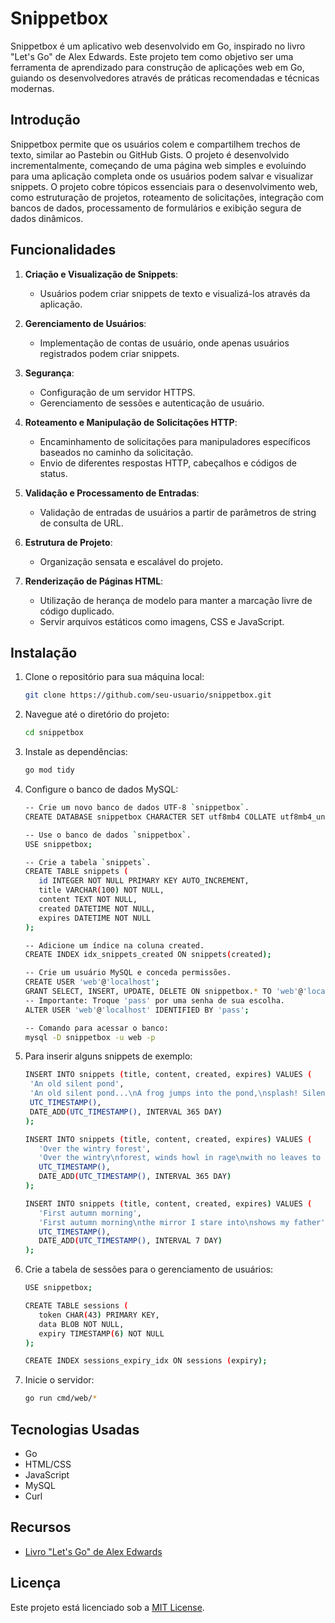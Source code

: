 # Snippetbox

Snippetbox é um aplicativo web desenvolvido em Go, inspirado no livro "Let's Go" de Alex Edwards. Este projeto tem como objetivo ser uma ferramenta de aprendizado para construção de aplicações web em Go, guiando os desenvolvedores através de práticas recomendadas e técnicas modernas.

## Introdução

Snippetbox permite que os usuários colem e compartilhem trechos de texto, similar ao Pastebin ou GitHub Gists. O projeto é desenvolvido incrementalmente, começando de uma página web simples e evoluindo para uma aplicação completa onde os usuários podem salvar e visualizar snippets. O projeto cobre tópicos essenciais para o desenvolvimento web, como estruturação de projetos, roteamento de solicitações, integração com bancos de dados, processamento de formulários e exibição segura de dados dinâmicos.

## Funcionalidades

1. **Criação e Visualização de Snippets**:
   - Usuários podem criar snippets de texto e visualizá-los através da aplicação.

2. **Gerenciamento de Usuários**:
   - Implementação de contas de usuário, onde apenas usuários registrados podem criar snippets.

3. **Segurança**:
   - Configuração de um servidor HTTPS.
   - Gerenciamento de sessões e autenticação de usuário.

4. **Roteamento e Manipulação de Solicitações HTTP**:
   - Encaminhamento de solicitações para manipuladores específicos baseados no caminho da solicitação.
   - Envio de diferentes respostas HTTP, cabeçalhos e códigos de status.

5. **Validação e Processamento de Entradas**:
   - Validação de entradas de usuários a partir de parâmetros de string de consulta de URL.

6. **Estrutura de Projeto**:
   - Organização sensata e escalável do projeto.

7. **Renderização de Páginas HTML**:
   - Utilização de herança de modelo para manter a marcação livre de código duplicado.
   - Servir arquivos estáticos como imagens, CSS e JavaScript.

## Instalação

1. Clone o repositório para sua máquina local:
   ```sh
   git clone https://github.com/seu-usuario/snippetbox.git
   ```
2. Navegue até o diretório do projeto:
   ```sh
   cd snippetbox
   ```
3. Instale as dependências:
   ```sh
   go mod tidy
   ```
4. Configure o banco de dados MySQL:
   ```sh
   -- Crie um novo banco de dados UTF-8 `snippetbox`.
   CREATE DATABASE snippetbox CHARACTER SET utf8mb4 COLLATE utf8mb4_unicode_ci;

   -- Use o banco de dados `snippetbox`.
   USE snippetbox;

   -- Crie a tabela `snippets`.
   CREATE TABLE snippets (
      id INTEGER NOT NULL PRIMARY KEY AUTO_INCREMENT,
      title VARCHAR(100) NOT NULL,
      content TEXT NOT NULL,
      created DATETIME NOT NULL,
      expires DATETIME NOT NULL
   );

   -- Adicione um índice na coluna created.
   CREATE INDEX idx_snippets_created ON snippets(created);

   -- Crie um usuário MySQL e conceda permissões.
   CREATE USER 'web'@'localhost';
   GRANT SELECT, INSERT, UPDATE, DELETE ON snippetbox.* TO 'web'@'localhost';
   -- Importante: Troque 'pass' por uma senha de sua escolha.
   ALTER USER 'web'@'localhost' IDENTIFIED BY 'pass';

   -- Comando para acessar o banco:
   mysql -D snippetbox -u web -p
   ```
5. Para inserir alguns snippets de exemplo:
   ```sh
   INSERT INTO snippets (title, content, created, expires) VALUES (
    'An old silent pond',
    'An old silent pond...\nA frog jumps into the pond,\nsplash! Silence again.\n\n– Matsuo Bashō',
    UTC_TIMESTAMP(),
    DATE_ADD(UTC_TIMESTAMP(), INTERVAL 365 DAY)
   );

   INSERT INTO snippets (title, content, created, expires) VALUES (
      'Over the wintry forest',
      'Over the wintry\nforest, winds howl in rage\nwith no leaves to blow.\n\n– Natsume Soseki',
      UTC_TIMESTAMP(),
      DATE_ADD(UTC_TIMESTAMP(), INTERVAL 365 DAY)
   );

   INSERT INTO snippets (title, content, created, expires) VALUES (
      'First autumn morning',
      'First autumn morning\nthe mirror I stare into\nshows my father''s face.\n\n– Murakami Kijo',
      UTC_TIMESTAMP(),
      DATE_ADD(UTC_TIMESTAMP(), INTERVAL 7 DAY)
   );
   ```
6. Crie a tabela de sessões para o gerenciamento de usuários:
   ```sh
   USE snippetbox;

   CREATE TABLE sessions (
      token CHAR(43) PRIMARY KEY,
      data BLOB NOT NULL,
      expiry TIMESTAMP(6) NOT NULL
   );

   CREATE INDEX sessions_expiry_idx ON sessions (expiry);
   ```

7. Inicie o servidor:
   ```sh
   go run cmd/web/*
   ```

## Tecnologias Usadas
* Go
* HTML/CSS
* JavaScript
* MySQL
* Curl

## Recursos

- [Livro "Let's Go" de Alex Edwards](https://lets-go.alexedwards.net/)

## Licença

Este projeto está licenciado sob a [MIT License](LICENSE).